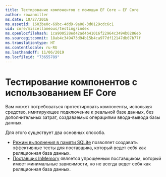 ```yaml
---
title: Тестирование компонентов с помощью EF Core — EF Core
author: rowanmiller
ms.date: 10/27/2016
ms.assetid: 1603be0c-69bc-4dd9-9a08-3d0129cdc6c1
uid: core/miscellaneous/testing/index
ms.openlocfilehash: 1ca900528ed42ad4b41016f22964c3494b0286eb
ms.sourcegitcommit: 18ab4c349473d94b15b4ca977df12147db07b77f
ms.translationtype: HT
ms.contentlocale: ru-RU
ms.lasthandoff: 11/06/2019
ms.locfileid: "73655789"
---
```

# <a name="testing-components-using-ef-core"></a>Тестирование компонентов с использованием EF Core

Вам может потребоваться протестировать компоненты, используя средство, имитирующее подключение к реальной базе данных, без дополнительных затрат, создаваемых операциями ввода-вывода базы данных.

Для этого существует два основных способа.

* [Режим выполнения в памяти SQLite](sqlite.md) позволяет создавать эффективные тесты для поставщика, который ведет себя как реляционная база данных.
* [Поставщик InMemory](in-memory.md) является упрощенным поставщиком, который имеет минимальные зависимости, но не всегда ведет себя как реляционная база данных.
